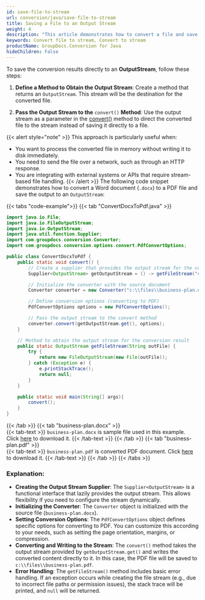 ```yaml
---
id: save-file-to-stream
url: conversion/java/save-file-to-stream
title: Saving a File to an Output Stream
weight: 4
description: "This article demonstrates how to convert a file and save it as a stream using GroupDocs.Conversion for Java API."
keywords: Convert file to stream, Convert to stream
productName: GroupDocs.Conversion for Java
hideChildren: False
---
```

To save the conversion results directly to an **OutputStream**, follow these steps:

1.   **Define a Method to Obtain the Output Stream**:
Create a method that returns an `OutputStream`. This stream will be the destination for the converted file.

2.   **Pass the Output Stream to the** `convert()` **Method**:
Use the output stream as a parameter in the [convert()](https://reference.groupdocs.com/conversion/java/com.groupdocs.conversion/converter/#convert-com.groupdocs.conversion.contracts.SaveDocumentStream-com.groupdocs.conversion.options.convert.ConvertOptions-) method to direct the converted file to the stream instead of saving it directly to a file.

{{< alert style="note" >}}
This approach is particularly useful when:
- You want to process the converted file in memory without writing it to disk immediately.
- You need to send the file over a network, such as through an HTTP response.
- You are integrating with external systems or APIs that require stream-based file handling.
{{< /alert >}}
The following code snippet demonstrates how to convert a Word document (`.docx`) to a PDF file and save the output to an `OutputStream`:

{{< tabs "code-example">}}
{{< tab "ConvertDocxToPdf.java" >}}  
```java
import java.io.File;
import java.io.FileOutputStream;
import java.io.OutputStream;
import java.util.function.Supplier;
import com.groupdocs.conversion.Converter;
import com.groupdocs.conversion.options.convert.PdfConvertOptions;

public class ConvertDocxToPdf {
    public static void convert() {
        // Create a supplier that provides the output stream for the converted file
        Supplier<OutputStream> getOutputStream = () -> getFileStream("c:\\files\\business-plan.pdf");

        // Initialize the converter with the source document
        Converter converter = new Converter("c:\\files\\business-plan.docx");

        // Define conversion options (converting to PDF)
        PdfConvertOptions options = new PdfConvertOptions();

        // Pass the output stream to the convert method
        converter.convert(getOutputStream.get(), options);
    }

    // Method to obtain the output stream for the conversion result
    public static OutputStream getFileStream(String outFile) {
        try {
            return new FileOutputStream(new File(outFile));
        } catch (Exception e) {
            e.printStackTrace();
            return null;
        }
    }

    public static void main(String[] args){
        convert();
    }
}
```
{{< /tab >}}
{{< tab "business-plan.docx" >}}  
{{< tab-text >}}
`business-plan.docx` is sample file used in this example. Click [here](/conversion/java/_sample_files/developer-guide/converting-documents/save-file-to-local-disk/business-plan.docx) to download it.
{{< /tab-text >}}
{{< /tab >}}
{{< tab "business-plan.pdf" >}}  
{{< tab-text >}}
`business-plan.pdf` is converted PDF document. Click [here](/conversion/java/_sample_files/developer-guide/converting-documents/save-file-to-local-disk/business-plan.pdf) to download it.
{{< /tab-text >}}
{{< /tab >}}
{{< /tabs >}}

### Explanation:
- **Creating the Output Stream Supplier**:
The `Supplier<OutputStream>` is a functional interface that lazily provides the output stream. This allows flexibility if you need to configure the stream dynamically.
- **Initializing the Converter**:
The `Converter` object is initialized with the source file (`business-plan.docx`).
- **Setting Conversion Options**:
The `PdfConvertOptions` object defines specific options for converting to PDF. You can customize this according to your needs, such as setting the page orientation, margins, or compression.
- **Converting and Writing to the Stream**:
The `convert()` method takes the output stream provided by `getOutputStream.get()` and writes the converted content directly to it. In this case, the PDF file will be saved to `c:\\files\\business-plan.pdf`.
- **Error Handling**:
The `getFileStream()` method includes basic error handling. If an exception occurs while creating the file stream (e.g., due to incorrect file paths or permission issues), the stack trace will be printed, and `null` will be returned.
